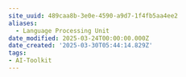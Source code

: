 ```yaml
---
site_uuid: 489caa8b-3e0e-4590-a9d7-1f4fb5aa4ee2
aliases:
  - Language Processing Unit
date_modified: 2025-03-24T00:00:00.000Z
date_created: '2025-03-30T05:44:14.829Z'
tags:
- AI-Toolkit
---
```





